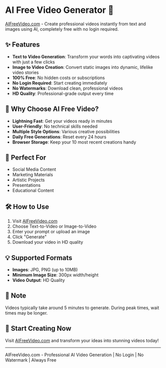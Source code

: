 # AI Free Video Generator 🎥

[AIFreeVideo.com](https://aifreevideo.com) - Create professional videos instantly from text and images using AI, completely free with no login required.

## ✨ Features

- **Text to Video Generation**: Transform your words into captivating videos with just a few clicks
- **Image to Video Creation**: Convert static images into dynamic, lifelike video stories
- **100% Free**: No hidden costs or subscriptions
- **No Login Required**: Start creating immediately
- **No Watermarks**: Download clean, professional videos
- **HD Quality**: Professional-grade output every time

## 🚀 Why Choose AI Free Video?

- **Lightning Fast**: Get your videos ready in minutes
- **User-Friendly**: No technical skills needed
- **Multiple Style Options**: Various creative possibilities
- **Daily Free Generations**: Reset every 24 hours
- **Browser Storage**: Keep your 10 most recent creations handy

## 🎯 Perfect For

- Social Media Content
- Marketing Materials
- Artistic Projects
- Presentations
- Educational Content

## 🛠️ How to Use

1. Visit [AIFreeVideo.com](https://aifreevideo.com)
2. Choose Text-to-Video or Image-to-Video
3. Enter your prompt or upload an image
4. Click "Generate"
5. Download your video in HD quality

## 💡 Supported Formats

- **Images**: JPG, PNG (up to 10MB)
- **Minimum Image Size**: 300px width/height
- **Video Output**: HD Quality

## 📝 Note

Videos typically take around 5 minutes to generate. During peak times, wait times may be longer.

## 🔗 Start Creating Now

Visit [AIFreeVideo.com](https://aifreevideo.com) and transform your ideas into stunning videos today!

---

AIFreeVideo.com - Professional AI Video Generation | No Login | No Watermark | Always Free
